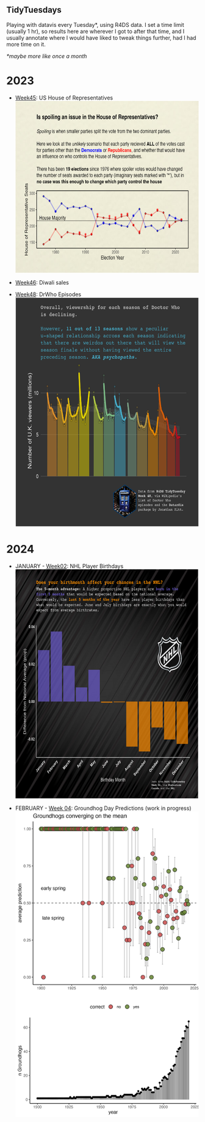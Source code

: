 ## TidyTuesdays

Playing with datavis every Tuesday\*, using R4DS data. I set a time limit (usually 1 hr), so results here are wherever I got to after that time, and I usually annotate where I would have liked to tweak things further, had I had more time on it.

*\*maybe more like once a month*

# 2023

-   [Week45](code/2023_week45.md): US House of Representatives\
    <img src="figures/week_45.jpg" width="600" height="450"/>

-   [Week46](code/2023_week46.rmd): Diwali sales

-   [Week48](code/2023_week48.md): DrWho Episodes\
    <img src="figures/week_48.jpg" width="600" height="600"/>

# 2024

-   JANUARY - [Week02](code/2024_week02.md): NHL Player Birthdays\
    <img src="figures/TT24_week02.jpg" width="600" height="600"/>

-   FEBRUARY - [Week 04](code/2024_week05.md): Groundhog Day Predictions (work in progress)\
    <img src="figures/TT_Week05.jpg" width="600"/>
